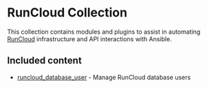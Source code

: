 # RunCloud Collection

This collection contains modules and plugins to assist in automating [RunCloud](https://runcloud.io/) infrastructure and API interactions with Ansible.

## Included content

- [runcloud_database_user](https://galaxy.ansible.com/ui/repo/published/danni140c/runcloud/content/module/runcloud_database_user/) - Manage RunCloud database users